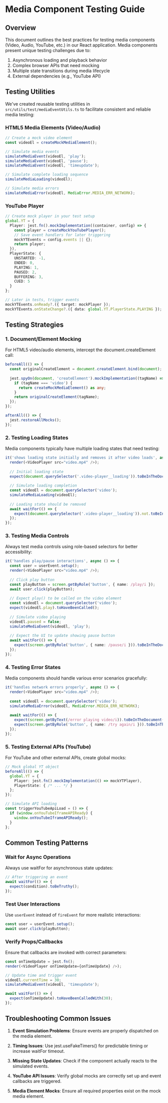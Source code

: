 # Media Component Testing Guide

## Overview

This document outlines the best practices for testing media components (Video, Audio, YouTube, etc.) in our React application. Media components present unique testing challenges due to:

1. Asynchronous loading and playback behavior
2. Complex browser APIs that need mocking
3. Multiple state transitions during media lifecycle
4. External dependencies (e.g., YouTube API)

## Testing Utilities

We've created reusable testing utilities in `src/utils/test/mediaEventUtils.ts` to facilitate consistent and reliable media testing:

### HTML5 Media Elements (Video/Audio)

```typescript
// Create a mock video element
const videoEl = createMockMediaElement();

// Simulate media events
simulateMediaEvent(videoEl, 'play');
simulateMediaEvent(videoEl, 'pause');
simulateMediaEvent(videoEl, 'timeupdate');

// Simulate complete loading sequence
simulateMediaLoading(videoEl);

// Simulate media errors
simulateMediaError(videoEl, MediaError.MEDIA_ERR_NETWORK);
```

### YouTube Player

```typescript
// Create mock player in your test setup
global.YT = {
  Player: jest.fn().mockImplementation((container, config) => {
    const player = createMockYouTubePlayer();
    // Save event handlers for later triggering
    mockYTEvents = config.events || {};
    return player;
  }),
  PlayerState: {
    UNSTARTED: -1,
    ENDED: 0,
    PLAYING: 1,
    PAUSED: 2,
    BUFFERING: 3,
    CUED: 5
  }
};

// Later in tests, trigger events
mockYTEvents.onReady?.({ target: mockPlayer });
mockYTEvents.onStateChange?.({ data: global.YT.PlayerState.PLAYING });
```

## Testing Strategies

### 1. Document/Element Mocking

For HTML5 video/audio elements, intercept the document.createElement call:

```typescript
beforeAll(() => {
  const originalCreateElement = document.createElement.bind(document);
  
  jest.spyOn(document, 'createElement').mockImplementation((tagName) => {
    if (tagName === 'video') {
      return createMockMediaElement() as any;
    }
    return originalCreateElement(tagName);
  });
});

afterAll(() => {
  jest.restoreAllMocks();
});
```

### 2. Testing Loading States

Media components typically have multiple loading states that need testing:

```typescript
it('shows loading state initially and removes it after video loads', async () => {
  render(<VideoPlayer src="video.mp4" />);
  
  // Initial loading state
  expect(document.querySelector('.video-player__loading')).toBeInTheDocument();
  
  // Simulate loading completion
  const videoEl = document.querySelector('video');
  simulateMediaLoading(videoEl);
  
  // Loading state should be removed
  await waitFor(() => {
    expect(document.querySelector('.video-player__loading')).not.toBeInTheDocument();
  });
});
```

### 3. Testing Media Controls

Always test media controls using role-based selectors for better accessibility:

```typescript
it('handles play/pause interactions', async () => {
  const user = userEvent.setup();
  render(<VideoPlayer src="video.mp4" />);
  
  // Click play button
  const playButton = screen.getByRole('button', { name: /play/i });
  await user.click(playButton);
  
  // Expect play() to be called on the video element
  const videoEl = document.querySelector('video');
  expect(videoEl.play).toHaveBeenCalled();
  
  // Simulate video playing
  videoEl.paused = false;
  simulateMediaEvent(videoEl, 'play');
  
  // Expect the UI to update showing pause button
  await waitFor(() => {
    expect(screen.getByRole('button', { name: /pause/i })).toBeInTheDocument();
  });
});
```

### 4. Testing Error States

Media components should handle various error scenarios gracefully:

```typescript
it('handles network errors properly', async () => {
  render(<VideoPlayer src="video.mp4" />);
  
  const videoEl = document.querySelector('video');
  simulateMediaError(videoEl, MediaError.MEDIA_ERR_NETWORK);
  
  await waitFor(() => {
    expect(screen.getByText(/error playing video/i)).toBeInTheDocument();
    expect(screen.getByRole('button', { name: /try again/i })).toBeInTheDocument();
  });
});
```

### 5. Testing External APIs (YouTube)

For YouTube and other external APIs, create global mocks:

```typescript
// Mock global YT object
beforeAll(() => {
  global.YT = {
    Player: jest.fn().mockImplementation(() => mockYTPlayer),
    PlayerState: { /* ... */ }
  };
});

// Simulate API loading
const triggerYouTubeApiLoad = () => {
  if (window.onYouTubeIframeAPIReady) {
    window.onYouTubeIframeAPIReady();
  }
};
```

## Common Testing Patterns

### Wait for Async Operations

Always use waitFor for asynchronous state updates:

```typescript
// After triggering an event
await waitFor(() => {
  expect(condition).toBeTruthy();
});
```

### Test User Interactions

Use `userEvent` instead of `fireEvent` for more realistic interactions:

```typescript
const user = userEvent.setup();
await user.click(playButton);
```

### Verify Props/Callbacks

Ensure that callbacks are invoked with correct parameters:

```typescript
const onTimeUpdate = jest.fn();
render(<VideoPlayer onTimeUpdate={onTimeUpdate} />);

// Update time and trigger event
videoEl.currentTime = 30;
simulateMediaEvent(videoEl, 'timeupdate');

await waitFor(() => {
  expect(onTimeUpdate).toHaveBeenCalledWith(30);
});
```

## Troubleshooting Common Issues

1. **Event Simulation Problems**: Ensure events are properly dispatched on the media element.

2. **Timing Issues**: Use jest.useFakeTimers() for predictable timing or increase waitFor timeout.

3. **Missing State Updates**: Check if the component actually reacts to the simulated events.

4. **YouTube API Issues**: Verify global mocks are correctly set up and event callbacks are triggered.

5. **Media Element Mocks**: Ensure all required properties exist on the mock media element. 